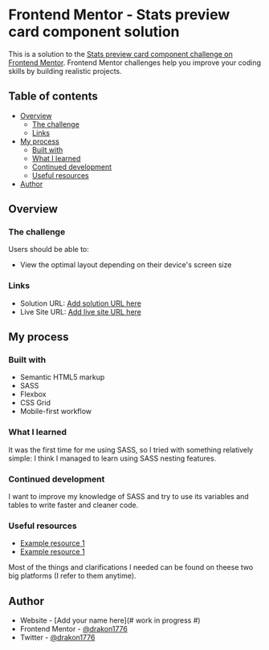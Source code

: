 # Frontend Mentor - Stats preview card component solution

This is a solution to the [Stats preview card component challenge on Frontend Mentor](https://www.frontendmentor.io/challenges/stats-preview-card-component-8JqbgoU62). Frontend Mentor challenges help you improve your coding skills by building realistic projects. 

## Table of contents

- [Overview](#overview)
  - [The challenge](#the-challenge)
  - [Links](#links)
- [My process](#my-process)
  - [Built with](#built-with)
  - [What I learned](#what-i-learned)
  - [Continued development](#continued-development)
  - [Useful resources](#useful-resources)
- [Author](#author)



## Overview

### The challenge

Users should be able to:

- View the optimal layout depending on their device's screen size

### Links

- Solution URL: [Add solution URL here](https://your-solution-url.com)
- Live Site URL: [Add live site URL here](https://your-live-site-url.com)

## My process

### Built with

- Semantic HTML5 markup
- SASS
- Flexbox
- CSS Grid
- Mobile-first workflow


### What I learned

It was the first time for me using SASS, so I tried with something relatively simple: I think I managed to learn using SASS nesting features.

### Continued development

I want to improve my knowledge of SASS and try to use its variables and tables to write faster and cleaner code.

### Useful resources

- [Example resource 1](https://www.w3schools.com/)
- [Example resource 1](https://css-tricks.com)

Most of the things and clarifications I needed can be found on theese two big platforms (I refer to them anytime).


## Author

- Website - [Add your name here](# work in progress #)
- Frontend Mentor - [@drakon1776](https://www.frontendmentor.io/profile/drakon1776)
- Twitter - [@drakon1776](https://www.twitter.com/drakon1776)



